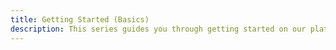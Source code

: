 ```yaml
---
title: Getting Started (Basics)
description: This series guides you through getting started on our platform.
---
```

